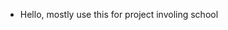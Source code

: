 - Hello, mostly use this for project involing school

<!---
namjoon0912/namjoon0912 is a ✨ special ✨ repository because its `README.md` (this file) appears on your GitHub profile.
You can click the Preview link to take a look at your changes.
--->
